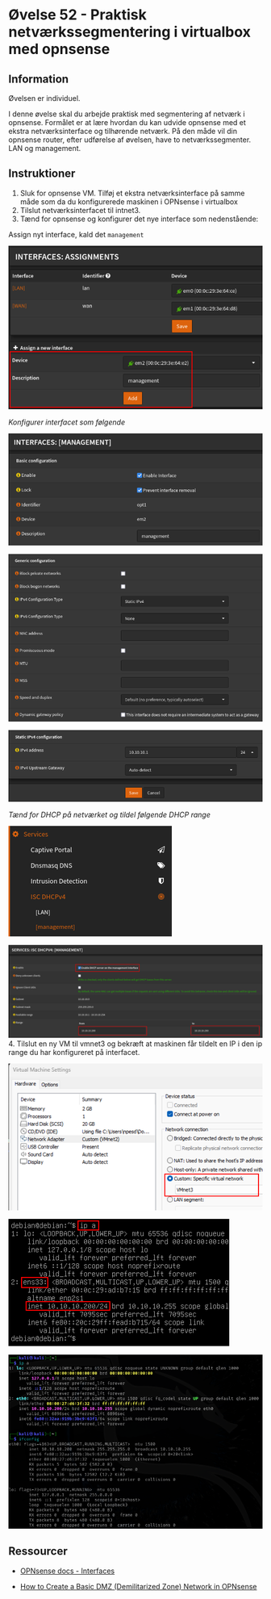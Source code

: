 # Øvelse 52 - Praktisk netværkssegmentering i virtualbox med opnsense

## Information

Øvelsen er individuel.

I denne øvelse skal du arbejde praktisk med segmentering af netværk i opnsense.
Formålet er at lære hvordan du kan udvide opnsense med et ekstra netværksinterface og tilhørende netværk.
På den måde vil din opnsense router, efter udførelse af øvelsen, have to netværkssegmenter. LAN og management.

## Instruktioner

1. Sluk for opnsense VM. Tilføj et ekstra netværksinterface på samme måde som da du konfigurerede maskinen i OPNsense i virtualbox
2. Tilslut netværksinterfacet til intnet3.
3. Tænd for opnsense og konfigurer det nye interface som nedenstående:

Assign nyt interface, kald det `management`

![img](../../../Images/ØvelsesBilleder/Netsec/Øvelse%2052/opnsense_new_network_1.png)

*Konfigurer interfacet som følgende*

![img](../../../Images/ØvelsesBilleder/Netsec/Øvelse%2052/opnsense_new_network_3.png)

![img](../../../Images/ØvelsesBilleder/Netsec/Øvelse%2052/opnsense_new_network_4.png)

![img](../../../Images/ØvelsesBilleder/Netsec/Øvelse%2052/opnsense_new_network_5.png)

*Tænd for DHCP på netværket og tildel følgende DHCP range*

![img](../../../Images/ØvelsesBilleder/Netsec/Øvelse%2052/opnsense_new_network_6.png)

![img](../../../Images/ØvelsesBilleder/Netsec/Øvelse%2052/opnsense_new_network_7.png)
4. Tilslut en ny VM til vmnet3 og bekræft at maskinen får tildelt en IP i den ip range du har konfigureret på interfacet.

![img](../../../Images/ØvelsesBilleder/Netsec/Øvelse%2052/opnsense_new_network_8.png)

![img](../../../Images/ØvelsesBilleder/Netsec/Øvelse%2052/opnsense_new_network_9.png)


![img](../../../Images/ØvelsesBilleder/Netsec/Øvelse%2052/Screenshot%202025-02-26%20152310.png)

## Ressourcer

- [OPNsense docs - Interfaces](https://docs.opnsense.org/interfaces.html)

- [How to Create a Basic DMZ (Demilitarized Zone) Network in OPNsense](https://homenetworkguy.com/how-to/create-basic-dmz-network-opnsense/)